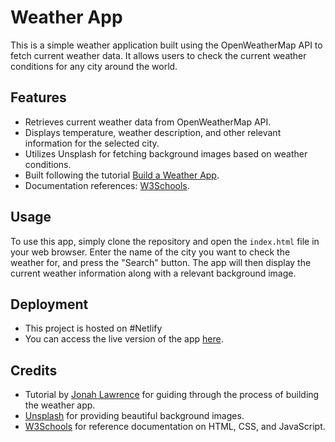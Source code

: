# Weather App

This is a simple weather application built using the OpenWeatherMap API to fetch current weather data. It allows users to check the current weather conditions for any city around the world.

## Features

- Retrieves current weather data from OpenWeatherMap API.
- Displays temperature, weather description, and other relevant information for the selected city.
- Utilizes Unsplash for fetching background images based on weather conditions.
- Built following the tutorial [Build a Weather App](https://www.youtube.com/watch?v=WZNG8UomjSI&t=1446s).
- Documentation references: [W3Schools](https://www.w3schools.com/).

## Usage

To use this app, simply clone the repository and open the `index.html` file in your web browser. Enter the name of the city you want to check the weather for, and press the "Search" button. The app will then display the current weather information along with a relevant background image.

## Deployment

- This project is hosted on #Netlify
- You can access the live version of the app [here](((https://weather-application-brynsgtn.netlify.app/))).

## Credits

- Tutorial by [Jonah Lawrence]([https://www.youtube.com/@DevProTips]) for guiding through the process of building the weather app.
- [Unsplash](https://unsplash.com/) for providing beautiful background images.
- [W3Schools](https://www.w3schools.com/) for reference documentation on HTML, CSS, and JavaScript.

